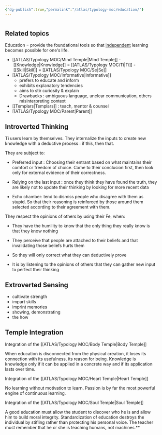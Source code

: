 ```yaml
---
{"dg-publish":true,"permalink":"/atlas/typology-moc/education/"}
---
```


```toc
```

## Related topics 

Education = provide the foundational tools so that [independent]() learning becomes possible for one's life.
- [[ATLAS/Typology MOC/Mind Temple\|Mind Temple]]
	- [[Knowledge\|Knowledge]] = [[ATLAS/Typology MOC/Ti\|Ti]]
	- [[Skill\|Skill]] = [[ATLAS/Typology MOC/Se\|Se]]
- [[ATLAS/Typology MOC/Informative\|Informative]]
	- prefers to educate and inform
	- exhibits explanatory tendencies
	- aims to stir curiosity & explain
	- Drawbacks : ambiguous language, unclear communication, others misinterpreting context 
- [[Templars\|Templars]] : teach, mentor & counsel
- [[ATLAS/Typology MOC/Parent\|Parent]]

## Introverted Thinking

Ti users learn by themselves. They internalize the inputs to create new knowledge with a deductive process : if this, then that.

They are subject to:

-   Preferred input : Choosing their entrant based on what maintains their comfort or freedom of choice. Come to their conclusion first, then look only for external evidence of their correctness.
    
-   Relying on the last input : once they think they have found the truth, they are likely not to update their thinking by looking for more recent data
    
-   Echo chamber: tend to dismiss people who disagree with them as stupid. So that their reasoning is reinforced by those around them selected according to their agreement with them.
    

They respect the opinions of others by using their Fe, when:

-   They have the humility to know that the only thing they really know is that they know nothing
    
-   They perceive that people are attached to their beliefs and that invalidating those beliefs hurts them
    
-   So they will only correct what they can deductively prove
    
-   It is by listening to the opinions of others that they can gather new input to perfect their thinking 
    


## Extroverted Sensing 

- cultivate strength
- impart skills
- imprint memories 
- showing, demonstrating
- the how 

## Temple Integration 

Integration of the [[ATLAS/Typology MOC/Body Temple\|Body Temple]]

When education is disconnected from the physical creation, it loses its connection with its usefulness, its reason for being. Knowledge is knowledge only if it can be applied in a concrete way and if its application lasts over time.

Integration of the [[ATLAS/Typology MOC/Heart Temple\|Heart Temple]]

No learning without motivation to learn. Passion is by far the most powerful engine of continuous learning.

Integration of the [[ATLAS/Typology MOC/Soul Temple\|Soul Temple]] 

A good education must allow the student to discover who he is and allow him to build moral integrity. Standardization of education destroys the individual by stifling rather than protecting his personal voice. The teacher must remember that he or she is teaching humans, not machines.**